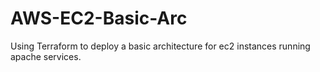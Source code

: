 # AWS-EC2-Basic-Arc
Using Terraform to deploy a basic architecture for ec2 instances running apache services.
